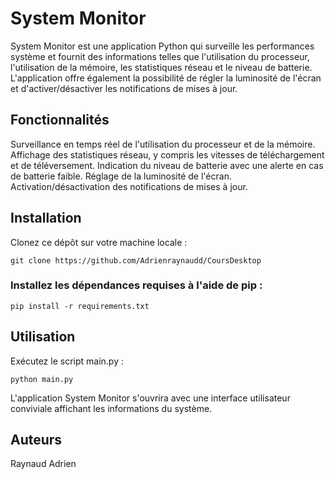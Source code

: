 # System Monitor
System Monitor est une application Python qui surveille les performances système et fournit des informations telles que l'utilisation du processeur, l'utilisation de la mémoire, les statistiques réseau et le niveau de batterie. L'application offre également la possibilité de régler la luminosité de l'écran et d'activer/désactiver les notifications de mises à jour.

## Fonctionnalités
Surveillance en temps réel de l'utilisation du processeur et de la mémoire.
Affichage des statistiques réseau, y compris les vitesses de téléchargement et de téléversement.
Indication du niveau de batterie avec une alerte en cas de batterie faible.
Réglage de la luminosité de l'écran.
Activation/désactivation des notifications de mises à jour.

## Installation
Clonez ce dépôt sur votre machine locale :

`git clone https://github.com/Adrienraynaudd/CoursDesktop`

### Installez les dépendances requises à l'aide de pip :

`pip install -r requirements.txt`

## Utilisation
Exécutez le script main.py :

`python main.py`

L'application System Monitor s'ouvrira avec une interface utilisateur conviviale affichant les informations du système.

## Auteurs
Raynaud Adrien